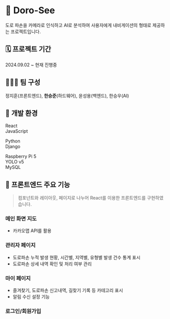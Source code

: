 # 🚗 Doro-See
도로 파손을 카메라로 인식하고 AI로 분석하여 사용자에게 내비게이션의 형태로 제공하는 프로젝트입니다.

## 🗓 프로젝트 기간
2024.09.02 ~ 현재 진행중

## 👨🏻‍💻 팀 구성
정지훈(프론트엔드), **한승준**(하드웨어), 윤성용(백엔드), 한승우(AI)

## 🎨 개발 환경
React <br/>
JavaScript <br/>

Python <br/>
Django <br/>

Raspberry Pi 5 <br/>
YOLO v5 <br/>
MySQL <br/>

## 📌 프론트엔드 주요 기능
> 컴포넌트와 레이아웃, 페이지로 나누어 React를 이용한 프론트엔드를 구현하였습니다.

### 메인 화면 지도
- 카카오맵 API를 활용

### 관리자 페이지
- 도로파손 누적 발생 현황, 시간별, 지역별, 유형별 발생 건수 통계 표시
- 도로파손 상세 내역 확인 및 처리 여부 관리

### 마이 페이지
- 즐겨찾기, 도로파손 신고내역, 길찾기 기록 등 카테고리 표시
- 알림 수신 설정 기능

### 로그인/회원가입


  
